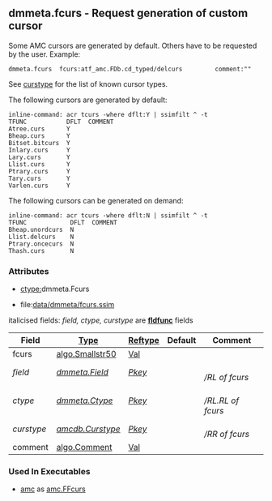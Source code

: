 ## dmmeta.fcurs - Request generation of custom cursor
<a href="#dmmeta-fcurs"></a>

Some AMC cursors are generated by default. Others have to be requested by the user.
Example:
```
dmmeta.fcurs  fcurs:atf_amc.FDb.cd_typed/delcurs         comment:""
```

See [curstype](/txt/ssimdb/amcdb/curstype.md) for the list of known cursor types.

The following cursors are generated by default:
```
inline-command: acr tcurs -where dflt:Y | ssimfilt ^ -t
TFUNC           DFLT  COMMENT
Atree.curs      Y
Bheap.curs      Y
Bitset.bitcurs  Y
Inlary.curs     Y
Lary.curs       Y
Llist.curs      Y
Ptrary.curs     Y
Tary.curs       Y
Varlen.curs     Y

```

The following cursors can be generated on demand:
```
inline-command: acr tcurs -where dflt:N | ssimfilt ^ -t
TFUNC            DFLT  COMMENT
Bheap.unordcurs  N
Llist.delcurs    N
Ptrary.oncecurs  N
Thash.curs       N

```

### Attributes
<a href="#attributes"></a>
<!-- dev.mdmark  mdmark:MDSECTION  state:BEG_AUTO  param:Attributes -->
* [ctype:](/txt/ssimdb/dmmeta/ctype.md)dmmeta.Fcurs

* file:[data/dmmeta/fcurs.ssim](/data/dmmeta/fcurs.ssim)

italicised fields: *field, ctype, curstype* are [**fldfunc**](/txt/ssim.md#fldfunc) fields

|Field|[Type](/txt/ssimdb/dmmeta/ctype.md)|[Reftype](/txt/ssimdb/dmmeta/reftype.md)|Default|Comment|
|---|---|---|---|---|
|fcurs|[algo.Smallstr50](/txt/protocol/algo/README.md#algo-smallstr50)|[Val](/txt/exe/amc/reftypes.md#val)|||
|*field*|*[dmmeta.Field](/txt/ssimdb/dmmeta/field.md)*|*[Pkey](/txt/exe/amc/reftypes.md#pkey)*||*<br>/RL of fcurs*|
|*ctype*|*[dmmeta.Ctype](/txt/ssimdb/dmmeta/ctype.md)*|*[Pkey](/txt/exe/amc/reftypes.md#pkey)*||*<br>/RL.RL of fcurs*|
|*curstype*|*[amcdb.Curstype](/txt/ssimdb/amcdb/curstype.md)*|*[Pkey](/txt/exe/amc/reftypes.md#pkey)*||*<br>/RR of fcurs*|
|comment|[algo.Comment](/txt/protocol/algo/Comment.md)|[Val](/txt/exe/amc/reftypes.md#val)|||

<!-- dev.mdmark  mdmark:MDSECTION  state:END_AUTO  param:Attributes -->

### Used In Executables
<a href="#used-in-executables"></a>
<!-- dev.mdmark  mdmark:MDSECTION  state:BEG_AUTO  param:ImdbUses -->

* [amc](/txt/exe/amc/internals.md) as [amc.FFcurs](/txt/exe/amc/internals.md#amc-ffcurs)

<!-- dev.mdmark  mdmark:MDSECTION  state:END_AUTO  param:ImdbUses -->

